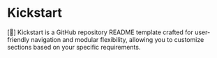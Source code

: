 # Kickstart
[🚀] Kickstart is a GitHub repository README template crafted for user-friendly navigation and modular flexibility, allowing you to customize sections based on your specific requirements.
